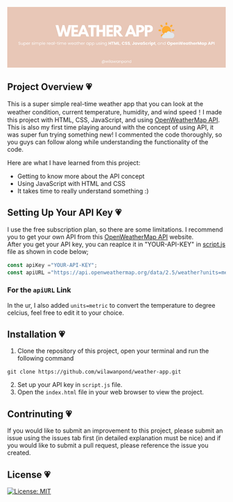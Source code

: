 <p align ="center">
    <img src="banner/Weather App.png">
</p>

## Project Overview 💗
This is a super simple real-time weather app that you can look at the weather condition, current temperature, humidity, and wind speed！I made this project with HTML, CSS, JavaScript, and using [OpenWeatherMap API](https://openweathermap.org/api). This is also my first time playing around with the concept of using API, it was super fun trying something new! I commented the code thoroughly, so you guys can follow along while understanding the functionality of the code.

Here are what I have learned from this project:  
* Getting to know more about the API concept
* Using JavaScript with HTML and CSS
* It takes time to really understand something :)

## Setting Up Your API Key 💗
I use the free subscription plan, so there are some limitations. I recommend you to get your own API from this [OpenWeatherMap API](https://openweathermap.org/api) website.  
After you get your API key, you can reaplce it in "YOUR-API-KEY" in [script.js](script.js) file as shown in code below;  
```JavaScript
const apiKey ="YOUR-API-KEY";
const apiURL ="https://api.openweathermap.org/data/2.5/weather?units=metric&q=";
```

### For the `apiURL` Link
In the ur, I also added `units=metric` to convert the temperature to degree celcius, feel free to edit it to your choice.  

## Installation 💗
1. Clone the repository of this project, open your terminal and run the following command  
```
git clone https://github.com/wilawanpond/weather-app.git
```
2. Set up your API key in `script.js` file.
3. Open the `index.html` file in your web browser to view the project.

## Contrinuting 💗
If you would like to submit an improvement to this project, please submit an issue using the issues tab first (in detailed explanation must be nice) and if you would like to submit a pull request, please reference the issue you created.

## License 💗
[![License: MIT](https://img.shields.io/badge/License-MIT-yellow.svg)](https://opensource.org/licenses/MIT)
